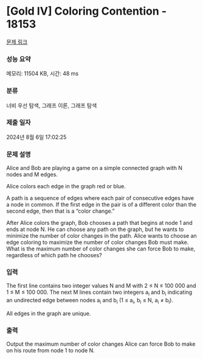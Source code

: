 # [Gold IV] Coloring Contention - 18153 

[문제 링크](https://www.acmicpc.net/problem/18153) 

### 성능 요약

메모리: 11504 KB, 시간: 48 ms

### 분류

너비 우선 탐색, 그래프 이론, 그래프 탐색

### 제출 일자

2024년 8월 6일 17:02:25

### 문제 설명

<p>Alice and Bob are playing a game on a simple connected graph with N nodes and M edges.</p>

<p>Alice colors each edge in the graph red or blue.</p>

<p>A path is a sequence of edges where each pair of consecutive edges have a node in common. If the first edge in the pair is of a different color than the second edge, then that is a “color change.”</p>

<p>After Alice colors the graph, Bob chooses a path that begins at node 1 and ends at node N. He can choose any path on the graph, but he wants to minimize the number of color changes in the path. Alice wants to choose an edge coloring to maximize the number of color changes Bob must make. What is the maximum number of color changes she can force Bob to make, regardless of which path he chooses?</p>

### 입력 

 <p>The first line contains two integer values N and M with 2 ≤ N ≤ 100 000 and 1 ≤ M ≤ 100 000. The next M lines contain two integers a<sub>i</sub> and b<sub>i</sub> indicating an undirected edge between nodes a<sub>i</sub> and b<sub>i</sub> (1 ≤ a<sub>i</sub>, b<sub>i</sub> ≤ N, a<sub>i</sub> ≠ b<sub>i</sub>).</p>

<p>All edges in the graph are unique.</p>

### 출력 

 <p>Output the maximum number of color changes Alice can force Bob to make on his route from node 1 to node N.</p>

